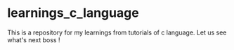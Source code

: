 # learnings_c_language
This is a repository for my learnings from tutorials of c language. Let us see what's next boss !
